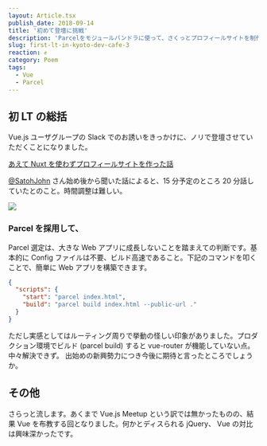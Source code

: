 ```yaml
---
layout: Article.tsx
publish_date: 2018-09-14
title: '初めて登壇に挑戦'
description: 'Parcelをモジュールバンドラに使って、さくっとプロフィールサイトを制作。ちなみにご縁があって初登壇させていただきました！'
slug: first-lt-in-kyoto-dev-cafe-3
reaction: ✊
category: Poem
tags:
  - Vue
  - Parcel
---
```


## 初 LT の総括

Vue.js ユーザグループの Slack でのお誘いをきっかけに、ノリで登壇させていただくことになりました。

<a class="link-preview" href="https://docs.google.com/presentation/d/e/2PACX-1vSFU25_aUcdfksE887xYYdsG3QdlUgrQDAxZh3BRdpbA6I91HPwax6PgpEQAAK4y7EYzdeIRY2OysZ3/pub">あえて Nuxt を使わずプロフィールサイトを作った話</a>

[@SatohJohn](https://twitter.com/SatohJohn) さん始め後から聞いた話によると、15 分予定のところ 20 分話していたとのこと。時間調整は難しい。

![](https://i.imgur.com/zoe9ULw.jpg)

### Parcel を採用して、

Parcel 選定は、大きな Web アプリに成長しないことを踏まえての判断です。基本的に Config ファイルは不要、ビルド高速であること。下記のコマンドを叩くことで、簡単に Web アプリを構築できます。

```json
{
  "scripts": {
    "start": "parcel index.html",
    "build": "parcel build index.html --public-url ."
  }
}
```

ただし実感としてはルーティング周りで挙動の怪しい印象がありました。プロダクション環境でビルド (parcel build) すると vue-router が機能していない点。中々解決できず。 出始めの新興勢力につき今後に期待と言ったところでしょうか。

## その他

さらっと流します。あくまで Vue.js Meetup という訳では無かったものの、結果 Vue を布教する回となりました。何かとディスられる jQuery、 Vue の対比は興味深かったです。
